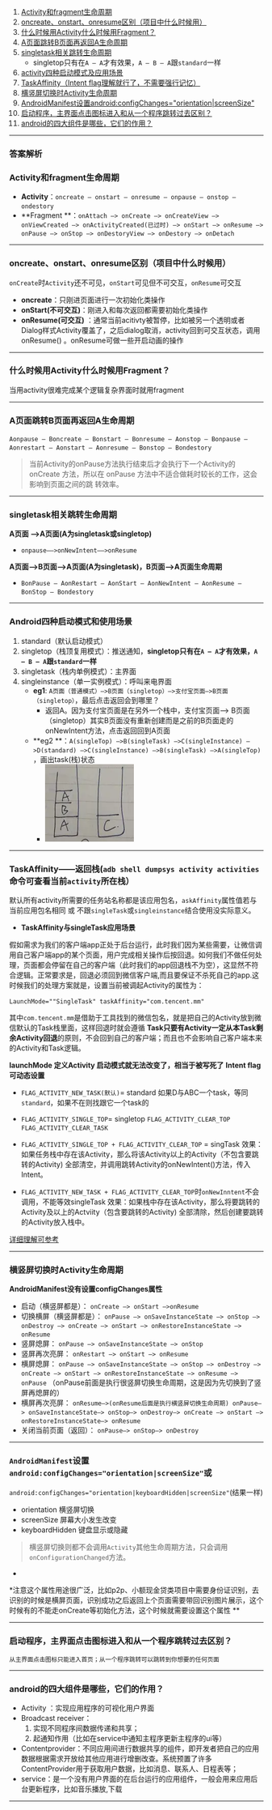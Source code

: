 1. [Activity和fragment生命周期](#lifecycle)
2. [oncreate、onstart、onresume区别（项目中什么时候用）](#whenuse)
3. [什么时候用Activity什么时候用Fragment？](#activityfragment)
4. [A页面跳转B页面再返回A生命周期](#jumplifecycle)
5. [singletask相关跳转生命周期](#singletask)
    - singletop只有在`A — A`才有效果，`A — B — A`跟`standard`一样
6. [activity四种启动模式及应用场景](#launchmode)
7. [TaskAffinity（Intent flag理解就行了，不需要强行记忆）](#TaskAffinity)
8. [横竖屏切换时Activity生命周期](#changevel)
9. [AndroidManifest设置android:configChanges="orientation|screenSize"](#AndroidManifest)
10. [启动程序，主界面点击图标进入和从一个程序跳转过去区别？](#jumpdif)
11. [android的四大组件是哪些，它们的作用？](#fourcomponent)

----------------------------

### 答案解析

### <span id = "lifecycle">Activity和fragment生命周期</span>

- **Activity**：`oncreate — onstart — onresume — onpause — onstop — ondestory`
- **Fragment
  **：`onAttach —> onCreate —> onCreateView —> onViewCreated —> onActivityCreated(已过时) —> onStart —> onResume —> onPause —> onStop —> onDestoryView —> onDestory —> onDetach`

-----------------------

### <span id = "whenuse">oncreate、onstart、onresume区别（项目中什么时候用）</span>

`onCreate`时`Activity`还不可见，`onStart`可见但不可交互，`onResume`可交互

- **oncreate**：只刚进页面进行一次初始化类操作
- **onStart(不可交互)**：刚进入和每次返回都需要初始化类操作
- **onResume(可交互)**
  ：通常当前acitivty被暂停，比如被另一个透明或者Dialog样式Activity覆盖了，之后dialog取消，activity回到可交互状态，调用onResume()
  。onResume可做一些开启动画的操作

----------------

### <span id = "activityfragment">什么时候用Activity什么时候用Fragment？</span>

当用activity很难完成某个逻辑复杂界面时就用fragment

---------------------

### <span id = "jumplifecycle">A页面跳转B页面再返回A生命周期</span>

`Aonpause — Boncreate — Bonstart — Bonresume — Aonstop — Bonpause — Aonrestart — Aonstart — Aonresume — Bonstop — Bondestory `
> 当前Activity的onPause方法执行结束后才会执行下一个Activity的onCreate
> 方法，所以在 onPause 方法中不适合做耗时较长的工作，这会影响到页面之间的跳
> 转效率。

-----------------------

### <span id = "singletask">singletask相关跳转生命周期</span>

**A页面 —>A页面(A为singletask或singletop)**

- `onpause——>onNewIntent——>onResume`

**A页面——>B页面——>A页面(A为singletask)，B页面——>A页面生命周期**

- `BonPause — AonRestart — AonStart — AonNewIntent — AonResume — BonStop — Bondestory`

----------------------

### <span id = "launchmode">Android四种启动模式和使用场景</span>

1. standard（默认启动模式）
2. singletop（栈顶复用模式）：推送通知，**singletop只有在`A — A`才有效果，`A — B — A`跟`standard`一样**
3. singletask（栈内单例模式）：主界面
4. singleinstance（单一实例模式）：呼叫来电界面
    - **eg1**: `A页面（普通模式）—>B页面（singletop）—>支付宝页面—>B页面（singletop）`，最后点击返回会到哪里？
        - 返回A。因为支付宝页面是在另外一个栈中，支付宝页面——>
          B页面（singletop）其实B页面没有重新创建而是之前的B页面走的onNewIntent方法，点击返回回到A页面
    - **eg2
      **：`A(singleTop) —>B(singleTask) —>C(singleInstance) —>D(standard) —>C(singleInstance) —>B(singleTask) —>A(singleTop) `
      ，画出task(栈)状态
        - ![task(栈)状态](../../picture/launch_style.png)

---------------

### <span id = "TaskAffinity">TaskAffinity——返回栈(`adb shell dumpsys activity activities`命令可查看当前`activity`所在栈）</span>

默认所有activity所需要的任务站名称都是该应用包名，`askAffinity`属性值若与当前应用包名相同 或
不跟`singleTask`或`singleinstance`结合使用没实际意义。

- **TaskAffinity与singleTask应用场景**

假如需求为我们的客户端app正处于后台运行，此时我们因为某些需要，让微信调用自己客户端app的某个页面，用户完成相关操作后按回退。如何我们不做任何处理，页面都会停留在自己的客户端（此时我们的app回退栈不为空），这显然不符合逻辑。正常要求是，回退必须回到微信客户端,而且要保证不杀死自己的app.这时候我们的处理方案就是，设置当前被调起Activity的属性为：

```
LaunchMode=""SingleTask" taskAffinity="com.tencent.mm"
```

其中`com.tencent.mm`是借助于工具找到的微信包名，就是把自己的Activity放到微信默认的Task栈里面，这样回退时就会遵循
**Task只要有Activity一定从本Task剩余Activity回退**的原则，不会回到自己的客户端；而且也不会影响自己客户端本来的Activity和Task逻辑。

**launchMode 定义Activity 启动模式就无法改变了，相当于被写死了**
**Intent flag可动态设置**

- `FLAG_ACTIVITY_NEW_TASK(默认)`= standard
  如果D与ABC一个task，等同`standard`，如果不在则找跟它一个task的
- `FLAG_ACTIVITY_SINGLE_TOP`= singletop
  `FLAG_ACTIVITY_CLEAR_TOP`
  `FLAG_ACTIVITY_CLEAR_TASK`

- `FLAG_ACTIVITY_SINGLE_TOP + FLAG_ACTIVITY_CLEAR_TOP` = singTask
  效果：如果任务栈中存在该Activity，那么将该Activity以上的Activity（不包含要跳转的Activity)
  全部清空，并调用跳转Activity的onNewIntent()方法，传入Intent。

- `FLAG_ACTIVITY_NEW_TASK + FLAG_ACTIVITY_CLEAR_TOP`时`onNewInntent`不会调用，不能等效singleTask
  效果：如果栈中存在该Activity，那么将要跳转的Activity及以上的Actviity（包含要跳转的Activity)
  全部清除，然后创建要跳转的Activity放入栈中。

[详细理解可参考](https://github.com/leavesCZY/AndroidGuide/blob/master/%E4%B8%80%E6%96%87%E8%AF%BB%E6%87%82%20Activity%20%E7%9A%84%E5%90%AF%E5%8A%A8%E6%A8%A1%E5%BC%8F.md)


-------------------------

### <span id = "changevel">横竖屏切换时Activity生命周期</span>

**AndroidManifest没有设置configChanges属性**

- 启动（横竖屏都是）：
  `onCreate —> onStart —>onResume`
- 切换横屏（横竖屏都是）：
  `onPause —> onSaveInstanceState —> onStop —> onDestroy —> onCreate —> onStart —> onRestoreInstanceState —> onResume`
- 竖屏熄屏：
  `onPause —> onSaveInstanceState —> onStop`
- 竖屏再次亮屏：
  `onRestart —> onStart —> onResume`
- 横屏熄屏：
  `onPause —> onSaveInstanceState —> onStop —> onDestroy —> onCreate —> onStart —> onRestoreInstanceState —> onResume —> onPause`
  （onPause前面是执行很竖屏切换生命周期，这是因为先切换到了竖屏再熄屏的）
- 横屏再次亮屏：
  `onResume—>(onResume后面是执行横竖屏切换生命周期) onPause—> onSaveInstanceState—> onStop—> onDestroy—> onCreate —> onStart —> onRestoreInstanceState—> onResume`
- 关闭当前页面（返回）：
  `onPause—> onStop—> onDestroy`

-----------------------

### <span id = "AndroidManifest">`AndroidManifest`设置`android:configChanges="orientation|screenSize"`或

`android:configChanges="orientation|keyboardHidden|screenSize"`(结果一样)</span>

- orientation 横竖屏切换
- screenSize 屏幕大小发生改变
- keyboardHidden 键盘显示或隐藏

> 横竖屏切换则都不会调用`Activity`其他生命周期方法，只会调用`onConfigurationChanged`方法。
*
*注意这个属性用途很广泛，比如p2p、小额现金贷类项目中需要身份证识别，去识别的时候是横屏页面，识别成功之后返回上个页面需要带回识别图片展示，这个时候有的不能走onCreate等初始化方法，这个时候就需要设置这个属性
**


-----------------------

### <span id = "jumpdif">启动程序，主界面点击图标进入和从一个程序跳转过去区别？</span>

    从主界面点击图标只能进入首页；从一个程序跳转可以跳转到你想要的任何页面

--------------------

### <span id = "fourcomponent">android的四大组件是哪些，它们的作用？</span>

- Activity ：实现应用程序的可视化用户界面
- Broadcast receiver：
    1. 实现不同程序间数据传递和共享；
    2. 起通知作用（比如在service中通知主程序更新主程序的ui等）
- Contentprovider：不同应用间进行数据共享的组件，即开发者把自己的应用数据根据需求开放给其他应用进行增删改查。系统预置了许多ContentProvider用于获取用户数据，比如消息、联系人、日程表等；
- service：是一个没有用户界面的在后台运行的应用组件，一般会用来应用后台更新程序，比如音乐播放,下载

-----------------
